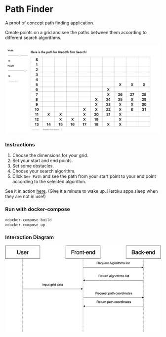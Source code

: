 # Path Finder

A proof of concept path finding application.

Create points on a grid and see the paths between them according to different search algorithms.

![User interface](images/DisplayImage.png)

### Instructions

1. Choose the dimensions for your grid.
2. Set your start and end points.
3. Set some obstacles.
4. Choose your search algorithm.
5. Click ```See Path``` and see the path from your start point to your end point according to the selected algorithm.

See it in action [here](http://francislawlor-pathfinder.herokuapp.com/). (Give it a minute to wake up. Heroku apps sleep when they are not in use!)


### Run with docker-compose

```
>docker-compose build
>docker-compose up
```

### Interaction Diagram

![Interaction Diagram](images/InteractionDiagram.png)
